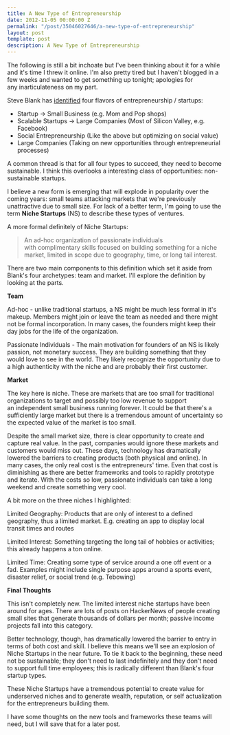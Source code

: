 ```yaml
---
title: A New Type of Entrepreneurship
date: 2012-11-05 00:00:00 Z
permalink: "/post/35046027646/a-new-type-of-entrepreneurship"
layout: post
template: post
description: A New Type of Entrepreneurship
---
```


<p>The following is still a bit inchoate but I've been thinking about it for a while and it's time I threw it online. I'm also pretty tired but I haven't blogged in a few weeks and wanted to get something up tonight; apologies for any inarticulateness on my part.</p>&#13;
<p>Steve Blank has <a href="http://steveblank.com/2010/06/10/you%E2%80%99re-not-a-real-entrepreneur/">identified</a> four flavors of entrepreneurship / startups:</p>&#13;
<ul><li>Startup -&gt; Small Business (e.g. Mom and Pop shops)</li>&#13;
<li>Scalable Startups -&gt; Large Companies (Most of Silicon Valley, e.g. Facebook)</li>&#13;
<li>Social Entrepreneurship (Like the above but optimizing on social value)</li>&#13;
<li>Large Companies (Taking on new opportunities through entrepreneurial processes)</li>&#13;
</ul><div>A common thread is that for all four types to succeed, they need to become sustainable. I think this overlooks a interesting class of opportunities: non-sustainable startups.</div>&#13;
<p>I believe a new form is emerging that will explode in popularity over the coming years: small teams attacking markets that we're previously unattractive due to small size. For lack of a better term, I'm going to use the term <strong>Niche Startups</strong> (NS) to describe these types of ventures.</p>&#13;
<p>A more formal definitely of Niche Startups:</p>&#13;
<blockquote>&#13;
<p>An ad-hoc organization of passionate individuals with complimentary skills focused on building something for a niche market, limited in scope due to geography, time, or long tail interest.</p>&#13;
</blockquote>&#13;
<p>There are two main components to this definition which set it aside from Blank's four archetypes: team and market. I'll explore the definition by looking at the parts.</p>&#13;
<p><strong>Team</strong></p>&#13;
<p>Ad-hoc - unlike traditional startups, a NS might be much less formal in it's makeup. Members might join or leave the team as needed and there might not be formal incorporation. In many cases, the founders might keep their day jobs for the life of the organization.</p>&#13;
<p>Passionate Individuals - The main motivation for founders of an NS is likely passion, not monetary success. They are building something that they would love to see in the world. They likely recognize the opportunity due to a high authenticity with the niche and are probably their first customer.</p>&#13;
<p><strong>Market</strong></p>&#13;
<p>The key here is niche. These are markets that are too small for traditional organizations to target and possibly too low revenue to support an independent small business running forever. It could be that there's a sufficiently large market but there is a tremendous amount of uncertainty so the expected value of the market is too small.</p>&#13;
<p>Despite the small market size, there is clear opportunity to create and capture real value. In the past, companies would ignore these markets and customers would miss out. These days, technology has dramatically lowered the barriers to creating products (both physical and online). In many cases, the only real cost is the entrepreneurs' time. Even that cost is diminishing as there are better frameworks and tools to rapidly prototype and iterate. With the costs so low, passionate individuals can take a long weekend and create something very cool.</p>&#13;
<p>A bit more on the three niches I highlighted:</p>&#13;
<p>Limited Geography: Products that are only of interest to a defined geography, thus a limited market. E.g. creating an app to display local transit times and routes</p>&#13;
<p>Limited Interest: Something targeting the long tail of hobbies or activities; this already happens a ton online.</p>&#13;
<p>Limited Time: Creating some type of service around a one off event or a fad. Examples might include single purpose apps around a sports event, disaster relief, or social trend (e.g. Tebowing)</p>&#13;
<p><strong>Final Thoughts</strong></p>&#13;
<p>This isn't completely new. The limited interest niche startups have been around for ages. There are lots of posts on HackerNews of people creating small sites that generate thousands of dollars per month; passive income projects fall into this category.</p>&#13;
<p>Better technology, though, has dramatically lowered the barrier to entry in terms of both cost and skill. I believe this means we'll see an explosion of Niche Startups in the near future. To tie it back to the beginning, these need not be sustainable; they don't need to last indefinitely and they don't need to support full time employees; this is radically different than Blank's four startup types.</p>&#13;
<p>These Niche Startups have a tremendous potential to create value for underserved niches and to generate wealth, reputation, or self actualization for the entrepreneurs building them.</p>&#13;
<p>I have some thoughts on the new tools and frameworks these teams will need, but I will save that for a later post.</p>&#13;
&#13;
 